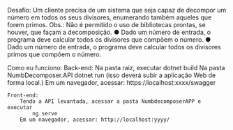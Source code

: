 Desafio:
Um cliente precisa de um sistema que seja capaz de decompor um número em todos os seus divisores, enumerando também aqueles que forem primos.
Obs.: Não é permitido o uso de bibliotecas prontas, se houver, que façam a decomposição.
● Dado um número de entrada, o programa deve calcular todos os divisores que compõem o número.
● Dado um número de entrada, o programa deve calcular todos os divisores primos que compõem o número.

Como eu funciono:
    Back-end:
        Na pasta raiz, executar
            dotnet build
        Na pasta NumbDecomposer.API
            dotnet run (isso deverá subir a aplicação Web de forma local.)
            Em um navegador, acessar: https://localhost:xxxx/swagger
        
    Front-end:
        Tendo a API levantada, acessar a pasta NumbdecomposerAPP e executar
            ng serve
        Em um navegador, acessar: http://localhost:yyyy/